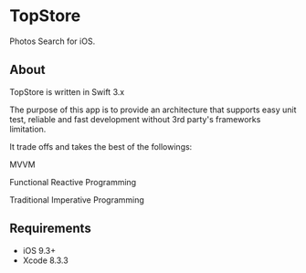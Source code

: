 # TopStore
Photos Search for iOS.

## About

TopStore is written in Swift 3.x

The purpose of this app is to provide an architecture that supports easy unit test, reliable and fast development without 3rd party's frameworks limitation.

It trade offs and takes the best of the followings:

MVVM

Functional Reactive Programming

Traditional Imperative Programming 


## Requirements

- iOS 9.3+
- Xcode 8.3.3
